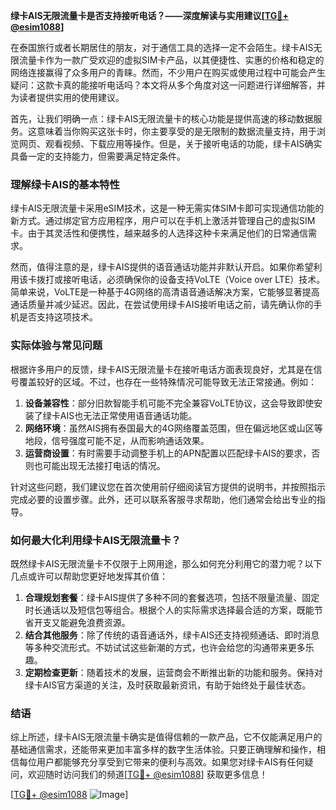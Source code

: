 **绿卡AIS无限流量卡是否支持接听电话？——深度解读与实用建议[[TG💪+ @esim1088](https://t.me/s/esim1088)]**

在泰国旅行或者长期居住的朋友，对于通信工具的选择一定不会陌生。绿卡AIS无限流量卡作为一款广受欢迎的虚拟SIM卡产品，以其便捷性、实惠的价格和稳定的网络连接赢得了众多用户的青睐。然而，不少用户在购买或使用过程中可能会产生疑问：这款卡真的能接听电话吗？本文将从多个角度对这一问题进行详细解答，并为读者提供实用的使用建议。

首先，让我们明确一点：绿卡AIS无限流量卡的核心功能是提供高速的移动数据服务。这意味着当你购买这张卡时，你主要享受的是无限制的数据流量支持，用于浏览网页、观看视频、下载应用等操作。但是，关于接听电话的功能，绿卡AIS确实具备一定的支持能力，但需要满足特定条件。

### 理解绿卡AIS的基本特性

绿卡AIS无限流量卡采用eSIM技术，这是一种无需实体SIM卡即可实现通信功能的新方式。通过绑定官方应用程序，用户可以在手机上激活并管理自己的虚拟SIM卡。由于其灵活性和便携性，越来越多的人选择这种卡来满足他们的日常通信需求。

然而，值得注意的是，绿卡AIS提供的语音通话功能并非默认开启。如果你希望利用该卡拨打或接听电话，必须确保你的设备支持VoLTE（Voice over LTE）技术。简单来说，VoLTE是一种基于4G网络的高清语音通话解决方案，它能够显著提高通话质量并减少延迟。因此，在尝试使用绿卡AIS接听电话之前，请先确认你的手机是否支持这项技术。

### 实际体验与常见问题

根据许多用户的反馈，绿卡AIS无限流量卡在接听电话方面表现良好，尤其是在信号覆盖较好的区域。不过，也存在一些特殊情况可能导致无法正常接通。例如：

1. **设备兼容性**：部分旧款智能手机可能不完全兼容VoLTE协议，这会导致即使安装了绿卡AIS也无法正常使用语音通话功能。
2. **网络环境**：虽然AIS拥有泰国最大的4G网络覆盖范围，但在偏远地区或山区等地段，信号强度可能不足，从而影响通话效果。
3. **运营商设置**：有时需要手动调整手机上的APN配置以匹配绿卡AIS的要求，否则也可能出现无法接打电话的情况。

针对这些问题，我们建议您在首次使用前仔细阅读官方提供的说明书，并按照指示完成必要的设置步骤。此外，还可以联系客服寻求帮助，他们通常会给出专业的指导。

### 如何最大化利用绿卡AIS无限流量卡？

既然绿卡AIS无限流量卡不仅限于上网用途，那么如何充分利用它的潜力呢？以下几点或许可以帮助您更好地发挥其价值：

1. **合理规划套餐**：绿卡AIS提供了多种不同的套餐选项，包括不限量流量、固定时长通话以及短信包等组合。根据个人的实际需求选择最合适的方案，既能节省开支又能避免浪费资源。
2. **结合其他服务**：除了传统的语音通话外，绿卡AIS还支持视频通话、即时消息等多种交流形式。不妨试试这些新潮的方式，也许会给您的沟通带来更多乐趣。
3. **定期检查更新**：随着技术的发展，运营商会不断推出新的功能和服务。保持对绿卡AIS官方渠道的关注，及时获取最新资讯，有助于始终处于最佳状态。

### 结语

综上所述，绿卡AIS无限流量卡确实是值得信赖的一款产品，它不仅能满足用户的基础通信需求，还能带来更加丰富多样的数字生活体验。只要正确理解和操作，相信每位用户都能够充分享受到它带来的便利与高效。如果您对绿卡AIS有任何疑问，欢迎随时访问我们的频道[[TG💪+ @esim1088](https://t.me/s/esim1088)] 获取更多信息！

[[TG💪+ @esim1088](https://t.me/s/esim1088) ![Image](https://i.postimg.cc/4NQfJmqS/Snipaste-2025-05-13-00-14-12.png)]